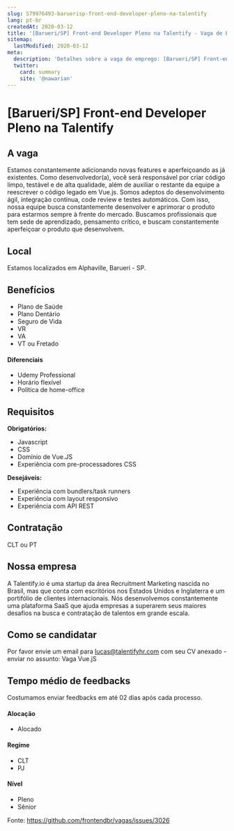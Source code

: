 ```yaml
---
slug: 579976493-baruerisp-front-end-developer-pleno-na-talentify
lang: pt-br
createdAt: 2020-03-12
title: '[Barueri/SP] Front-end Developer Pleno na Talentify - Vaga de Emprego'
sitemap:
  lastModified: 2020-03-12
meta:
  description: 'Detalhes sobre a vaga de emprego: [Barueri/SP] Front-end Developer Pleno na Talentify'
  twitter:
    card: summary
    site: '@nawarian'
---
```


# [Barueri/SP] Front-end Developer Pleno na Talentify

## A vaga

Estamos constantemente adicionando novas features e aperfeiçoando as já existentes. Como desenvolvedor(a), você será responsável por criar código limpo, testável e de alta qualidade, além de auxiliar o restante da equipe a reescrever o código legado em Vue.js. Somos adeptos do desenvolvimento ágil, integração contínua, code review e testes automáticos. Com isso, nossa equipe busca constantemente desenvolver e aprimorar o produto para estarmos sempre à frente do mercado. Buscamos profissionais que tem sede de aprendizado, pensamento crítico, e buscam constantemente aperfeiçoar o produto que desenvolvem.

## Local

Estamos localizados em Alphaville, Barueri - SP.

## Benefícios

- Plano de Saúde
- Plano Dentário
- Seguro de Vida
- VR
- VA
- VT ou Fretado

#### Diferenciais

- Udemy Professional
- Horário flexível
- Política de home-office

## Requisitos

**Obrigatórios:**
- Javascript
- CSS
- Domínio de Vue.JS
- Experiência com pre-processadores CSS

**Desejáveis:**
- Experiência com bundlers/task runners
- Experiência com layout responsivo
- Experiência com API REST

## Contratação

CLT ou PT

## Nossa empresa

A Talentify.io é uma startup da área Recruitment Marketing nascida no Brasil, mas que conta com escritórios nos Estados Unidos e Inglaterra e um portifólio de clientes internacionais. Nós desenvolvemos constantemente uma plataforma SaaS que ajuda empresas a superarem seus maiores desafios na busca e contratação de talentos em grande escala.

## Como se candidatar

Por favor envie um email para lucas@talentifyhr.com com seu CV anexado - enviar no assunto: Vaga Vue.jS

## Tempo médio de feedbacks

Costumamos enviar feedbacks em até 02 dias após cada processo.

#### Alocação
- Alocado

#### Regime
- CLT
- PJ

#### Nível
- Pleno
- Sênior

Fonte: https://github.com/frontendbr/vagas/issues/3026